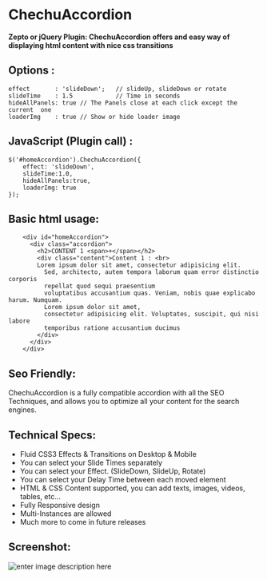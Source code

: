 ChechuAccordion
================================


**Zepto or jQuery Plugin: ChechuAccordion offers and easy way of displaying html content with nice css transitions**

Options :
---------
```
effect       : 'slideDown';   // slideUp, slideDown or rotate
slideTime    : 1.5            // Time in seconds
hideAllPanels: true // The Panels close at each click except the current  one
loaderImg    : true // Show or hide loader image
```
JavaScript (Plugin call) :
---------

```
$('#homeAccordion').ChechuAccordion({
    effect: 'slideDown',
    slideTime:1.0,
    hideAllPanels:true,
    loaderImg: true
});
```
Basic html usage:
---------
```
    <div id="homeAccordion">
      <div class="accordion">
        <h2>CONTENT 1 <span>+</span></h2>
        <div class="content">Content 1 : <br>
        Lorem ipsum dolor sit amet, consectetur adipisicing elit.
          Sed, architecto, autem tempora laborum quam error distinctio corporis
          repellat quod sequi praesentium
          voluptatibus accusantium quas. Veniam, nobis quae explicabo harum. Numquam.
          Lorem ipsum dolor sit amet,
          consectetur adipisicing elit. Voluptates, suscipit, qui nisi labore
          temporibus ratione accusantium ducimus
        </div>
      </div>
    </div>
```

Seo Friendly:
----------------

ChechuAccordion is a fully compatible accordion with all the SEO Techniques, and allows you to optimize all your content for the search engines.

Technical Specs:
----------------
- Fluid CSS3 Effects & Transitions on Desktop & Mobile
- You can select your Slide Times separately
- You can select your Effect. (SlideDown, SlideUp, Rotate)
- You can select your Delay Time between each moved element
- HTML & CSS Content supported, you can add texts, images, videos, tables, etc...
- Fully Responsive design
- Multi-Instances are allowed
- Much more to come in future releases

Screenshot:
----------------

![enter image description here][1]


  [1]: http://www.digitatis.com/imagenes/accordion.jpg
